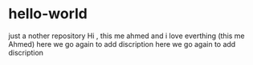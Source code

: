 # hello-world
just a nother repository
Hi , this me ahmed and i love everthing (this me Ahmed)
here we go again to add discription 
here we go again to add discription 

